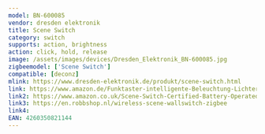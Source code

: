 ```yaml
---
model: BN-600085
vendor: dresden elektronik
title: Scene Switch
category: switch
supports: action, brightness
action: click, hold, release
image: /assets/images/devices/Dresden_Elektronik_BN-600085.jpg
zigbeemodel: ['Scene Switch']
compatible: [deconz]
mlink: https://www.dresden-elektronik.de/produkt/scene-switch.html
link: https://www.amazon.de/Funktaster-intelligente-Beleuchtung-Lichtern-Tastendruck/dp/B019OVJQNM
link2: https://www.amazon.co.uk/Scene-Switch-Certified-Battery-Operated-Wireless/dp/B019OVJQNM
link3: https://en.robbshop.nl/wireless-scene-wallswitch-zigbee
link4: 
EAN: 4260350821144
---
```

